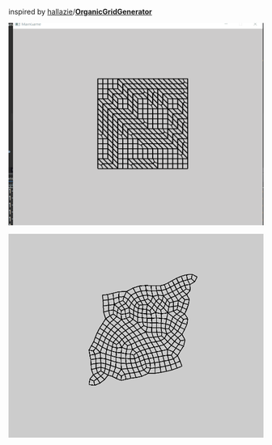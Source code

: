 inspired by [hallazie](https://github.com/hallazie)/**[OrganicGridGenerator](https://github.com/hallazie/OrganicGridGenerator)**



![](https://github.com/backinfile/OrganicMap/blob/master/output/output.gif)

![](https://github.com/backinfile/OrganicMap/blob/master/output/output.png)
